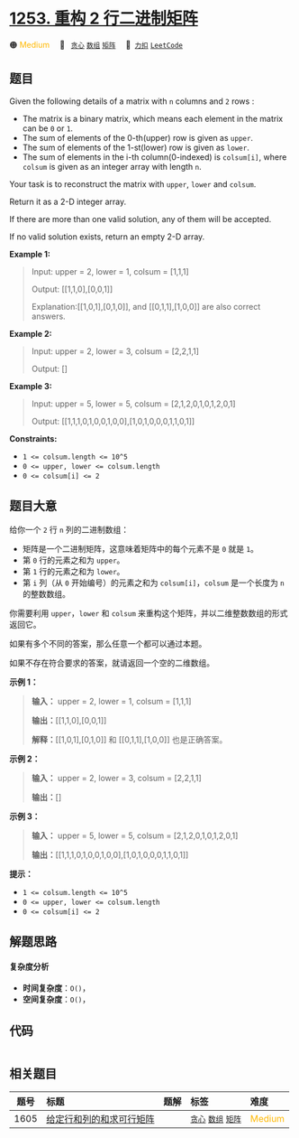 # [1253. 重构 2 行二进制矩阵](https://2xiao.github.io/leetcode-js/problem/1253.html)

🟠 <font color=#ffb800>Medium</font>&emsp; 🔖&ensp; [`贪心`](/tag/greedy.md) [`数组`](/tag/array.md) [`矩阵`](/tag/matrix.md)&emsp; 🔗&ensp;[`力扣`](https://leetcode.cn/problems/reconstruct-a-2-row-binary-matrix) [`LeetCode`](https://leetcode.com/problems/reconstruct-a-2-row-binary-matrix)

## 题目

Given the following details of a matrix with `n` columns and `2` rows :

  * The matrix is a binary matrix, which means each element in the matrix can be `0` or `1`.
  * The sum of elements of the 0-th(upper) row is given as `upper`.
  * The sum of elements of the 1-st(lower) row is given as `lower`.
  * The sum of elements in the i-th column(0-indexed) is `colsum[i]`, where `colsum` is given as an integer array with length `n`.

Your task is to reconstruct the matrix with `upper`, `lower` and `colsum`.

Return it as a 2-D integer array.

If there are more than one valid solution, any of them will be accepted.

If no valid solution exists, return an empty 2-D array.



**Example 1:**

> Input: upper = 2, lower = 1, colsum = [1,1,1]
> 
> Output: [[1,1,0],[0,0,1]]
> 
> Explanation:[[1,0,1],[0,1,0]], and [[0,1,1],[1,0,0]] are also correct answers.

**Example 2:**

> Input: upper = 2, lower = 3, colsum = [2,2,1,1]
> 
> Output: []

**Example 3:**

> Input: upper = 5, lower = 5, colsum = [2,1,2,0,1,0,1,2,0,1]
> 
> Output: [[1,1,1,0,1,0,0,1,0,0],[1,0,1,0,0,0,1,1,0,1]]

**Constraints:**

  * `1 <= colsum.length <= 10^5`
  * `0 <= upper, lower <= colsum.length`
  * `0 <= colsum[i] <= 2`


## 题目大意

给你一个 `2` 行 `n` 列的二进制数组：

  * 矩阵是一个二进制矩阵，这意味着矩阵中的每个元素不是 `0` 就是 `1`。
  * 第 `0` 行的元素之和为 `upper`。
  * 第 `1` 行的元素之和为 `lower`。
  * 第 `i` 列（从 `0` 开始编号）的元素之和为 `colsum[i]`，`colsum` 是一个长度为 `n` 的整数数组。

你需要利用 `upper`，`lower` 和 `colsum` 来重构这个矩阵，并以二维整数数组的形式返回它。

如果有多个不同的答案，那么任意一个都可以通过本题。

如果不存在符合要求的答案，就请返回一个空的二维数组。



**示例 1：**

> 
> 
> 
> 
> 
> **输入：** upper = 2, lower = 1, colsum = [1,1,1]
> 
> **输出：**[[1,1,0],[0,0,1]]
> 
> **解释：**[[1,0,1],[0,1,0]] 和 [[0,1,1],[1,0,0]] 也是正确答案。
> 
> 

**示例 2：**

> 
> 
> 
> 
> 
> **输入：** upper = 2, lower = 3, colsum = [2,2,1,1]
> 
> **输出：**[]
> 
> 

**示例 3：**

> 
> 
> 
> 
> 
> **输入：** upper = 5, lower = 5, colsum = [2,1,2,0,1,0,1,2,0,1]
> 
> **输出：**[[1,1,1,0,1,0,0,1,0,0],[1,0,1,0,0,0,1,1,0,1]]
> 
> 



**提示：**

  * `1 <= colsum.length <= 10^5`
  * `0 <= upper, lower <= colsum.length`
  * `0 <= colsum[i] <= 2`


## 解题思路

#### 复杂度分析

- **时间复杂度**：`O()`，
- **空间复杂度**：`O()`，

## 代码

```javascript

```

## 相关题目

<!-- prettier-ignore -->
| 题号 | 标题 | 题解 | 标签 | 难度 |
| :------: | :------ | :------: | :------ | :------ |
| 1605 | [给定行和列的和求可行矩阵](https://leetcode.com/problems/find-valid-matrix-given-row-and-column-sums) |  |  [`贪心`](/tag/greedy.md) [`数组`](/tag/array.md) [`矩阵`](/tag/matrix.md) | <font color=#ffb800>Medium</font> |
